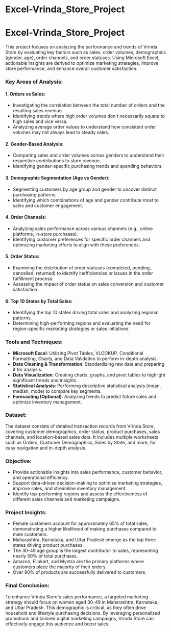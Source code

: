 # Excel-Vrinda_Store_Project

# Excel-Vrinda_Store_Project

This project focuses on analyzing the performance and trends of Vrinda Store by evaluating key factors such as sales, order volumes, demographics (gender, age), order channels, and order statuses. Using Microsoft Excel, actionable insights are derived to optimize marketing strategies, improve store performance, and enhance overall customer satisfaction.

### **Key Areas of Analysis:**

#### 1. **Orders vs Sales:**
- Investigating the correlation between the total number of orders and the resulting sales revenue.
- Identifying trends where high order volumes don't necessarily equate to high sales and vice versa.
- Analyzing average order values to understand how consistent order volumes may not always lead to steady sales.

#### 2. **Gender-Based Analysis:**
- Comparing sales and order volumes across genders to understand their respective contributions to store revenue.
- Identifying gender-specific purchasing trends and spending behaviors.

#### 3. **Demographic Segmentation (Age vs Gender):**
- Segmenting customers by age group and gender to uncover distinct purchasing patterns.
- Identifying which combinations of age and gender contribute most to sales and customer engagement.

#### 4. **Order Channels:**
- Analyzing sales performance across various channels (e.g., online platforms, in-store purchases).
- Identifying customer preferences for specific order channels and optimizing marketing efforts to align with these preferences.

#### 5. **Order Status:**
- Examining the distribution of order statuses (completed, pending, cancelled, returned) to identify inefficiencies or issues in the order fulfillment process.
- Assessing the impact of order status on sales conversion and customer satisfaction.

#### 6. **Top 10 States by Total Sales:**
- Identifying the top 10 states driving total sales and analyzing regional patterns.
- Determining high-performing regions and evaluating the need for region-specific marketing strategies or sales initiatives.

### **Tools and Techniques:**
- **Microsoft Excel**: Utilizing Pivot Tables, VLOOKUP, Conditional Formatting, Charts, and Data Validation to perform in-depth analysis.
- **Data Cleaning & Transformation**: Standardizing raw data and preparing it for analysis.
- **Data Visualization**: Creating charts, graphs, and pivot tables to highlight significant trends and insights.
- **Statistical Analysis**: Performing descriptive statistical analysis (mean, median, mode) to compare key segments.
- **Forecasting (Optional)**: Analyzing trends to predict future sales and optimize inventory management.

### **Dataset:**
The dataset consists of detailed transaction records from Vrinda Store, covering customer demographics, order status, product purchases, sales channels, and location-based sales data. It includes multiple worksheets such as Orders, Customer Demographics, Sales by State, and more, for easy navigation and in-depth analysis.

### **Objective:**
- Provide actionable insights into sales performance, customer behavior, and operational efficiency.
- Support data-driven decision-making to optimize marketing strategies, improve sales, and streamline inventory management.
- Identify top-performing regions and assess the effectiveness of different sales channels and marketing campaigns.

### **Project Insights:**
- Female customers account for approximately 65% of total sales, demonstrating a higher likelihood of making purchases compared to male customers.
- Maharashtra, Karnataka, and Uttar Pradesh emerge as the top three states driving product purchases.
- The 30-49 age group is the largest contributor to sales, representing nearly 50% of total purchases.
- Amazon, Flipkart, and Myntra are the primary platforms where customers place the majority of their orders.
- Over 90% of products are successfully delivered to customers.

### **Final Conclusion:**
To enhance Vrinda Store's sales performance, a targeted marketing strategy should focus on women aged 30-49 in Maharashtra, Karnataka, and Uttar Pradesh. This demographic is critical, as they often drive household and lifestyle purchasing decisions. By leveraging personalized promotions and tailored digital marketing campaigns, Vrinda Store can effectively engage this audience and boost sales.
